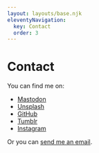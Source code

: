 ```yaml
---
layout: layouts/base.njk
eleventyNavigation:
  key: Contact
  order: 3
---
```


# Contact

You can find me on: 

- <a rel="me" href="https://mas.to/@tomatosoul" target="_blank">Mastodon</a>
- <a rel="me" href="https://unsplash.com/@heycharlo" target="_blank">Unsplash</a>
- <a href="https://github.com/itstrangvu" target="_blank">GitHub</a>
- <a href="https://wakamidori.tumblr.com/" target="_blank">Tumblr</a>
- <a href="https://www.instagram.com/pagedeciel/" target="_blank">Instagram</a>


Or you can <a href="mailto:thientrangvu@proton.me?subject=Hi there">send me an email</a>.

